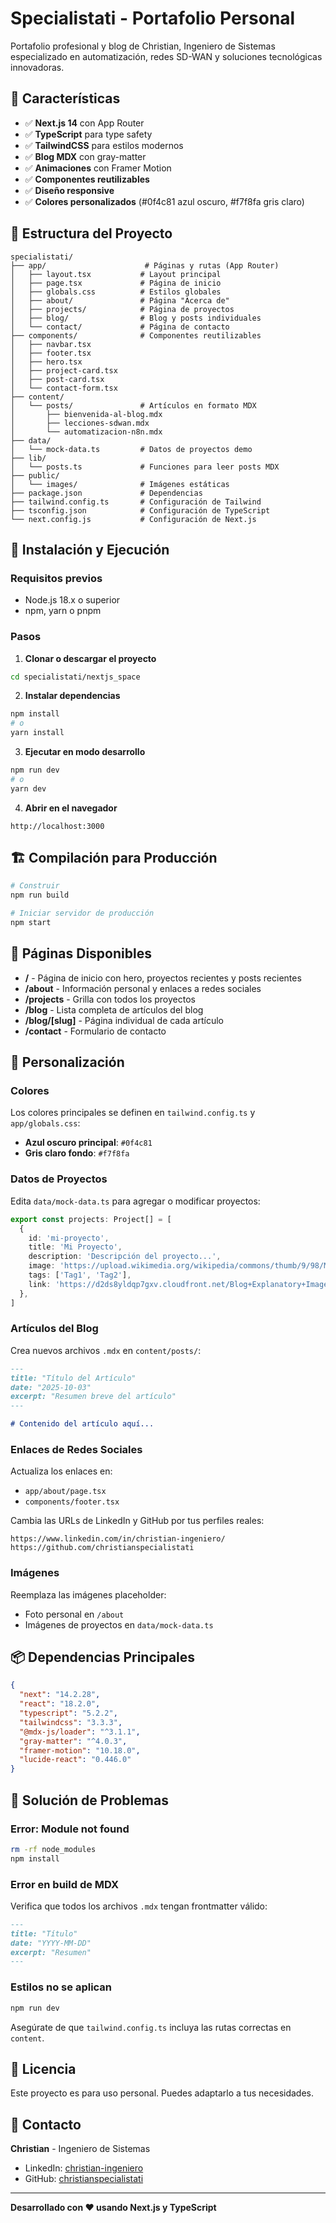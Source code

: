
# Specialistati - Portafolio Personal

Portafolio profesional y blog de Christian, Ingeniero de Sistemas especializado en automatización, redes SD-WAN y soluciones tecnológicas innovadoras.

## 🎯 Características

- ✅ **Next.js 14** con App Router
- ✅ **TypeScript** para type safety
- ✅ **TailwindCSS** para estilos modernos
- ✅ **Blog MDX** con gray-matter
- ✅ **Animaciones** con Framer Motion
- ✅ **Componentes reutilizables**
- ✅ **Diseño responsive**
- ✅ **Colores personalizados** (#0f4c81 azul oscuro, #f7f8fa gris claro)

## 📂 Estructura del Proyecto

```
specialistati/
├── app/                      # Páginas y rutas (App Router)
│   ├── layout.tsx           # Layout principal
│   ├── page.tsx             # Página de inicio
│   ├── globals.css          # Estilos globales
│   ├── about/               # Página "Acerca de"
│   ├── projects/            # Página de proyectos
│   ├── blog/                # Blog y posts individuales
│   └── contact/             # Página de contacto
├── components/              # Componentes reutilizables
│   ├── navbar.tsx
│   ├── footer.tsx
│   ├── hero.tsx
│   ├── project-card.tsx
│   ├── post-card.tsx
│   └── contact-form.tsx
├── content/
│   └── posts/               # Artículos en formato MDX
│       ├── bienvenida-al-blog.mdx
│       ├── lecciones-sdwan.mdx
│       └── automatizacion-n8n.mdx
├── data/
│   └── mock-data.ts         # Datos de proyectos demo
├── lib/
│   └── posts.ts             # Funciones para leer posts MDX
├── public/
│   └── images/              # Imágenes estáticas
├── package.json             # Dependencias
├── tailwind.config.ts       # Configuración de Tailwind
├── tsconfig.json            # Configuración de TypeScript
└── next.config.js           # Configuración de Next.js
```

## 🚀 Instalación y Ejecución

### Requisitos previos

- Node.js 18.x o superior
- npm, yarn o pnpm

### Pasos

1. **Clonar o descargar el proyecto**

```bash
cd specialistati/nextjs_space
```

2. **Instalar dependencias**

```bash
npm install
# o
yarn install
```

3. **Ejecutar en modo desarrollo**

```bash
npm run dev
# o
yarn dev
```

4. **Abrir en el navegador**

```
http://localhost:3000
```

## 🏗️ Compilación para Producción

```bash
# Construir
npm run build

# Iniciar servidor de producción
npm start
```

## 📝 Páginas Disponibles

- **/** - Página de inicio con hero, proyectos recientes y posts recientes
- **/about** - Información personal y enlaces a redes sociales
- **/projects** - Grilla con todos los proyectos
- **/blog** - Lista completa de artículos del blog
- **/blog/[slug]** - Página individual de cada artículo
- **/contact** - Formulario de contacto

## 🎨 Personalización

### Colores

Los colores principales se definen en `tailwind.config.ts` y `app/globals.css`:

- **Azul oscuro principal**: `#0f4c81`
- **Gris claro fondo**: `#f7f8fa`

### Datos de Proyectos

Edita `data/mock-data.ts` para agregar o modificar proyectos:

```typescript
export const projects: Project[] = [
  {
    id: 'mi-proyecto',
    title: 'Mi Proyecto',
    description: 'Descripción del proyecto...',
    image: 'https://upload.wikimedia.org/wikipedia/commons/thumb/9/98/Microsoft_Project_%282019%E2%80%93present%29.svg/880px-Microsoft_Project_%282019%E2%80%93present%29.svg.png',
    tags: ['Tag1', 'Tag2'],
    link: 'https://d2ds8yldqp7gxv.cloudfront.net/Blog+Explanatory+Images/Project+Description+1.webp',
  },
]
```

### Artículos del Blog

Crea nuevos archivos `.mdx` en `content/posts/`:

```markdown
---
title: "Título del Artículo"
date: "2025-10-03"
excerpt: "Resumen breve del artículo"
---

# Contenido del artículo aquí...
```

### Enlaces de Redes Sociales

Actualiza los enlaces en:
- `app/about/page.tsx`
- `components/footer.tsx`

Cambia las URLs de LinkedIn y GitHub por tus perfiles reales:

```tsx
https://www.linkedin.com/in/christian-ingeniero/
https://github.com/christianspecialistati
```

### Imágenes

Reemplaza las imágenes placeholder:
- Foto personal en `/about`
- Imágenes de proyectos en `data/mock-data.ts`

## 📦 Dependencias Principales

```json
{
  "next": "14.2.28",
  "react": "18.2.0",
  "typescript": "5.2.2",
  "tailwindcss": "3.3.3",
  "@mdx-js/loader": "^3.1.1",
  "gray-matter": "^4.0.3",
  "framer-motion": "10.18.0",
  "lucide-react": "0.446.0"
}
```

## 🐛 Solución de Problemas

### Error: Module not found

```bash
rm -rf node_modules
npm install
```

### Error en build de MDX

Verifica que todos los archivos `.mdx` tengan frontmatter válido:

```markdown
---
title: "Título"
date: "YYYY-MM-DD"
excerpt: "Resumen"
---
```

### Estilos no se aplican

```bash
npm run dev
```

Asegúrate de que `tailwind.config.ts` incluya las rutas correctas en `content`.

## 📄 Licencia

Este proyecto es para uso personal. Puedes adaptarlo a tus necesidades.

## 📧 Contacto

**Christian** - Ingeniero de Sistemas  
- LinkedIn: [christian-ingeniero](https://www.linkedin.com/in/christian-ingeniero/)
- GitHub: [christianspecialistati](https://github.com/christianspecialistati)

---

**Desarrollado con ❤️ usando Next.js y TypeScript**
